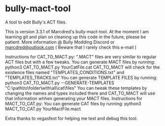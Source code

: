 # bully-mact-tool
A tool to edit Bully's ACT files.

This is version 3.3.1 of Marcdred's bully-mact-tool.
At the moment I am learning git and plan on cleaning up this code in the future, please be patient.
More information @ Bully Modding Discord or marcdred@outlook.com ( Beware that I rarely check this e-mail )

Instructions for CAT_TO_MACT.py:
    ".MACT" files are very similar to regular ACT files but with a few tweaks.
    You can generate MACT files by running: 
        python3 CAT_TO_MACT.py YourCatFile.cat
    CAT_TO_MACT will check for the existence files named "TEMPLATES_CONDITIONS.txt" and "TEMPLATES_TRACKS.txt"
    You can generate TEMPLATE FILES by running:
            python3 CAT_TO_MACT.py --GENERATE-TEMPLATES "C:\path\to\folder\with\all\cat\files"
    You can tweak these templates by changing the names and types included there and CAT_TO_MACT 
    will use that information whhen generating your MACT files.
Instructions for MACT_TO_CAT.py:
    You can generate CAT files by running:
        python3 MACT_TO_CAT.py YourMactFile.mact

Extra thanks to vegasfest for helping me test and debug this tool.
